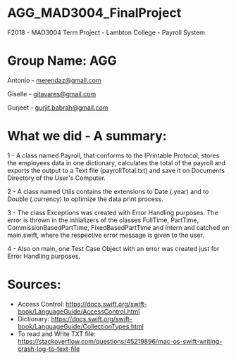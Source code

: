 # AGG_MAD3004_FinalProject
F2018 - MAD3004 Term Project - Lambton College - Payroll System

# Group Name: AGG
Antonio - merendaz@gmail.com

Giselle - gitavares@gmail.com

Gurjeet - gurjit.babrah@gmail.com

# What we did - A summary:
1 - A class named Payroll, that conforms to the IPrintable Protocol, stores the employees data in one dictionary, calculates the total of the payroll and exports the output to a Text file (payrollTotal.txt) and save it on Documents Directory of the User's Computer.

2 - A class named Utils contains the extensions to Date (.year) and to Double (.currency) to optimize the data print process.

3 - The class Exceptions was created with Error Handling purposes. The error is thrown in the initializers of the classes FullTime, PartTime, CommissionBasedPartTime, FixedBasedPartTime and Intern and catched on main.swift, where the respective error message is given to the user. 

4 - Also on main, one Test Case Object with an error was created  just for Error Handling purposes.


# Sources:
- Access Control: https://docs.swift.org/swift-book/LanguageGuide/AccessControl.html
- Dictionary: https://docs.swift.org/swift-book/LanguageGuide/CollectionTypes.html
- To read and Write TXT file: https://stackoverflow.com/questions/45219896/mac-os-swift-writing-crash-log-to-text-file

